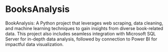 # BooksAnalysis
BookAnalysis: A Python project that leverages web scraping, data cleaning, and machine learning techniques to gain insights from diverse book-related data. This project also includes seamless integration with Microsoft SQL Server for in-depth data analysis, followed by connection to Power BI for impactful data visualization.

